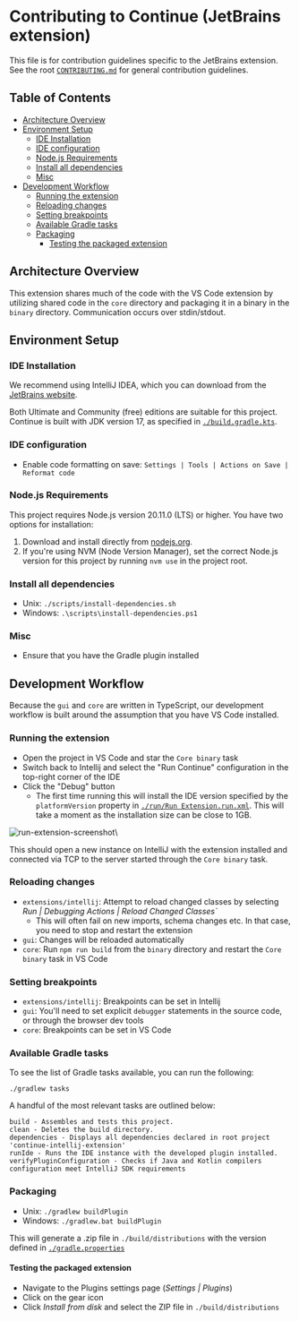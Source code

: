 # Contributing to Continue (JetBrains extension) <!-- omit in toc -->

This file is for contribution guidelines specific to the JetBrains extension. See the root [`CONTRIBUTING.md`](../../CONTRIBUTING.md) for general contribution guidelines.

## Table of Contents <!-- omit in toc -->

- [Architecture Overview](#architecture-overview)
- [Environment Setup](#environment-setup)
  - [IDE Installation](#ide-installation)
  - [IDE configuration](#ide-configuration)
  - [Node.js Requirements](#nodejs-requirements)
  - [Install all dependencies](#install-all-dependencies)
  - [Misc](#misc)
- [Development Workflow](#development-workflow)
  - [Running the extension](#running-the-extension)
  - [Reloading changes](#reloading-changes)
  - [Setting breakpoints](#setting-breakpoints)
  - [Available Gradle tasks](#available-gradle-tasks)
  - [Packaging](#packaging)
    - [Testing the packaged extension](#testing-the-packaged-extension)

## Architecture Overview

This extension shares much of the code with the VS Code extension by utilizing shared code in the `core` directory and
packaging it in a binary in the `binary` directory. Communication occurs over stdin/stdout.

## Environment Setup

### IDE Installation

We recommend using IntelliJ IDEA, which you can download from
the [JetBrains website](https://www.jetbrains.com/idea/download).

Both Ultimate and Community (free) editions are suitable for this project. Continue is built with JDK version 17, as
specified in [`./build.gradle.kts`](./build.gradle.kts).

### IDE configuration

- Enable code formatting on save: `Settings | Tools | Actions on Save | Reformat code`

### Node.js Requirements

This project requires Node.js version 20.11.0 (LTS) or higher. You have two options for installation:

1. Download and install directly from [nodejs.org](https://nodejs.org/en/download).
2. If you're using NVM (Node Version Manager), set the correct Node.js version for this project by running `nvm use` in
   the project root.

### Install all dependencies

- Unix: `./scripts/install-dependencies.sh`
- Windows: `.\scripts\install-dependencies.ps1`

### Misc

- Ensure that you have the Gradle plugin installed

## Development Workflow

Because the `gui` and `core` are written in TypeScript, our development workflow is built around the assumption that you
have VS Code installed.

### Running the extension

- Open the project in VS Code and star the `Core binary` task
- Switch back to Intellij and select the "Run Continue" configuration in the top-right corner of the IDE
- Click the "Debug" button
  - The first time running this will install the IDE version specified by the `platformVersion` property in [
    `./run/Run Extension.run.xml`](./.run/Run%20Extension.run.xml). This will take a moment as the installation size
    can be close to 1GB.

![run-extension-screenshot](../../media/run-intellij-extension.png)\

This should open a new instance on IntelliJ with the extension installed and connected via TCP to the server started
through the `Core binary` task.

### Reloading changes

- `extensions/intellij`: Attempt to reload changed classes by selecting
  _Run | Debugging Actions | Reload Changed Classes`_
  - This will often fail on new imports, schema changes etc. In that case, you need to stop and restart the extension
- `gui`: Changes will be reloaded automatically
- `core`: Run `npm run build` from the `binary` directory and restart the `Core binary` task in VS Code

### Setting breakpoints

- `extensions/intellij`: Breakpoints can be set in Intellij
- `gui`: You'll need to set explicit `debugger` statements in the source code, or through the browser dev tools
- `core`: Breakpoints can be set in VS Code

### Available Gradle tasks

To see the list of Gradle tasks available, you can run the following:

```shell
./gradlew tasks
```

A handful of the most relevant tasks are outlined below:

```shell
build - Assembles and tests this project.
clean - Deletes the build directory.
dependencies - Displays all dependencies declared in root project 'continue-intellij-extension'
runIde - Runs the IDE instance with the developed plugin installed.
verifyPluginConfiguration - Checks if Java and Kotlin compilers configuration meet IntelliJ SDK requirements
```

### Packaging

- Unix: `./gradlew buildPlugin`
- Windows: `./gradlew.bat buildPlugin`

This will generate a .zip file in `./build/distributions` with the version defined in [`./gradle.properties`](./gradle.properties)

#### Testing the packaged extension

- Navigate to the Plugins settings page (_Settings | Plugins_)
- Click on the gear icon
- Click _Install from disk_ and select the ZIP file in `./build/distributions`
